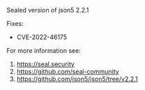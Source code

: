 Sealed version of json5 2.2.1

Fixes:
- CVE-2022-46175

For more information see:
  1. https://seal.security
  2. https://github.com/seal-community
  3. https://github.com/json5/json5/tree/v2.2.1

